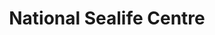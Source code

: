 ---
title: "National Sealife Centre"
address: "Strand Road, Bray, Co. Wicklow"
tel: "+353 (0)12 86 6939"
county: "Wicklow"
category: "Zoos And Aquariums"
type: "Content"
lat: "53.19798278808594"
lng: "-6.100263595581055"
---